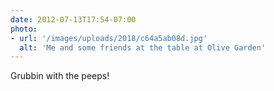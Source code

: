 ```yaml
---
date: 2012-07-13T17:54-07:00
photo:
- url: '/images/uploads/2018/c64a5ab08d.jpg'
  alt: 'Me and some friends at the table at Olive Garden'
---
```

Grubbin with the peeps!
